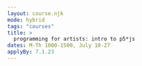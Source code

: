 ```yaml
---
layout: course.njk
mode: hybrid
tags: "courses"
title: >
  programming for artists: intro to p5*js
dates: M-Th 1000-1500, July 10-27
applyBy: 7.1.23
---
```

